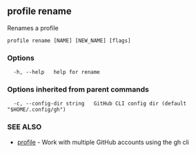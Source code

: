 ## profile rename

Renames a profile

```
profile rename [NAME] [NEW_NAME] [flags]
```

### Options

```
  -h, --help   help for rename
```

### Options inherited from parent commands

```
  -c, --config-dir string   GitHub CLI config dir (default "$HOME/.config/gh")
```

### SEE ALSO

* [profile](profile.md)	 - Work with multiple GitHub accounts using the gh cli

